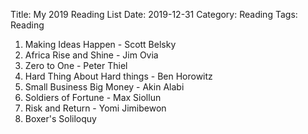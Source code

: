Title: My 2019 Reading List
Date: 2019-12-31
Category: Reading
Tags: Reading

1. Making Ideas Happen - Scott Belsky
2. Africa Rise and Shine - Jim Ovia
3. Zero to One - Peter Thiel
4. Hard Thing About Hard things - Ben Horowitz
5. Small Business Big Money - Akin Alabi
6. Soldiers of Fortune - Max Siollun
7. Risk and Return - Yomi Jimibewon
8. Boxer's Soliloquy